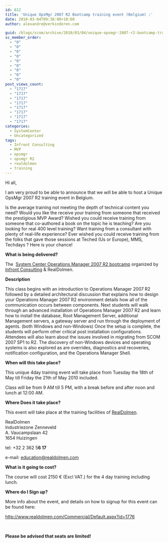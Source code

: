 ```yaml
---
id: 612
title: 'Unique OpsMgr 2007 R2 Bootcamp training event (Belgium) :'
date: 2010-03-04T09:38:00+10:00
author: alexandre@verkinderen.com

guid: /blogs/scom/archive/2010/03/04/unique-opsmgr-2007-r2-bootcamp-training-event-belgium.aspx
sc_member_order:
  - "0"
  - "0"
  - "0"
  - "0"
  - "0"
  - "0"
  - "0"
  - "0"
  - "0"
post_views_count:
  - "1717"
  - "1717"
  - "1717"
  - "1717"
  - "1717"
  - "1717"
  - "1717"
  - "1717"
categories:
  - SystemCenter
  - Uncategorized
tags:
  - Infront Consulting
  - MVP
  - opsmgr
  - opsmgr R2
  - realdolmen
  - training
---
```

Hi all,

I am very proud to be able to announce that we will be able to host a Unique OpsMgr 2007 R2 training event in Belgium.

Is the average training not meeting the depth of technical content you need? Would you like the receive your training from someone that received the prestigious MVP Award? Wished you could receive training from someone that co-authored a book on the topic he is teaching? Are you looking for real 400 level training? Want training from a consultant with plenty of real-life experience? Ever wished you could receive training from the folks that gave those sessions at Teched (Us or Europe), MMS, Techdays ? Here is your chance!

**What is being delivered?**

The&nbsp; [System Center Operations Manager 2007 R2 bootcamp](http://www.infrontconsulting.com/docs/SCOM_2007_R2_Bootcamp.pdf) organized by [Infront Consulting](http://infrontconsulting.com) & RealDolmen.

**Description**

This class begins with an introduction to Operations Manager 2007 R2 followed by a detailed architectural discussion that explains how to design your Operations Manager 2007 R2 environment details how all of the communication occurs between components. Next students will walk through an advanced installation of Operations Manager 2007 R2 and learn how to install the database, Root Management Server, additional Management servers, a gateway server and run through the deployment of agents. (both Windows and non-Windows) Once the setup is complete, the students will perform other critical post installation configurations. Attendees will also learn about the issues involved in migrating from SCOM 2007 SP1 to R2. The discovery of non-Windows devices and operating systems is also explored as are overrides, diagnostics and recoveries, notification configuration, and the Operations Manager Shell.

**When will this take place?**

This unique 4day training event will take place from Tuesday the 18th of May till Friday the 21th of May 2010 included.

Class will be from 9 AM till 5 PM, with a break before and after noon and lunch at 12:00 AM.

**Where Does it take place?**

This event will take place at the training facilities of <a target="_blank" href="http://www.realdolmen.com">RealDolmen</a>.

RealDolmen  
Industriezone Zenneveld  
A. Vaucampslaan 42  
1654 Huizingen

tel: +32 2 362 5**6 17** 

e-mail: <education@realdolmen.com>

**What is it going to cost?**

The course will cost 2150 &euro; (Excl VAT.) for the 4 day training including lunch.

**Where do I Sign up?**

More info about the event, and details on how to signup for this event can be found here:

<http://www.realdolmen.com/Commercial/Default.aspx?id=1776>

&nbsp;

**Please be advised that seats are limited!**
